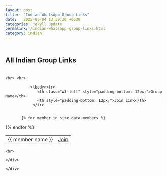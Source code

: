 ```yaml
---
layout: post
title:  "Indian WhatsApp Group Links"
date:   2025-06-04 13:39:30 +0530
categories: jekyll update
permalink: /indian-whatsapp-group-links.html
category: indian
---
```


<div class="w3-twothird">
<div class="w3-row w3-content">
  <div id="Explore" class="city">
   <div class="w3-large w3-content w3-text-dark-gray" style="padding: 6px 0px;">
      <h2 class="w3-large w3-col s8 m8 l8"><strong>All Indian Group Links</strong></h2> 
    </div>
   
    <br> <hr>
<div class="w3-row" style="padding: 0px;">

  <table style="width: 100%;">
         
              
               <tbody><tr>
                  <th class="w3-left" style="padding-bottom: 12px;">Group Name</th>
                  <th style="padding-bottom: 12px;">Join Link</th>
                </tr>
            
             
           {% for member in site.data.members %}
  <tr>
  <td>{{ member.name }}</td>
    <td><a href="https://{{ member.link }}" target="_blank" rel="noreferrer noopener">Join</a></td>
  </tr>
{% endfor %}

</tbody></table>


</div>

    <hr>

    </div>

    


  </div>

  <div id="Shimla" class="city" style="display:none">
    <h2 class="w3-large w3-margin-bottom"><strong>Entertainment Indian Groups</strong></h2>
   




  </div>

  <div id="Manali" class="city" style="display:none">
    <h2 class="w3-large w3-margin-bottom"><strong>Movies indian Groups</strong></h2>
    



  </div>






    </div>



